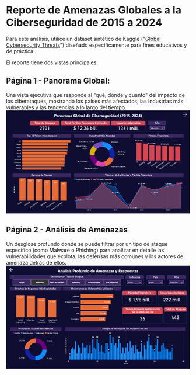 # Reporte de Amenazas Globales a la Ciberseguridad de 2015 a 2024
Para este análisis, utilicé un dataset sintético de Kaggle ("[Global Cybersecurity Threats](https://www.kaggle.com/datasets/atharvasoundankar/global-cybersecurity-threats-2015-2024)") diseñado específicamente para fines educativos y de práctica.

El reporte tiene dos vistas principales:

## Página 1 - Panorama Global: 
Una vista ejecutiva que responde al "qué, dónde y cuánto" del impacto de los ciberataques, mostrando los países más afectados, las industrias más vulnerables y las tendencias a lo largo del tiempo.
![](./pag-1-PanoramaGlobal.png)

## Página 2 - Análisis de Amenazas 
Un desglose profundo donde se puede filtrar por un tipo de ataque específico (como Malware o Phishing) para analizar en detalle las vulnerabilidades que explota, las defensas más comunes y los actores de amenaza detrás de ellos.
![](./pag-2-Analisis-de-Amenazas.png)
